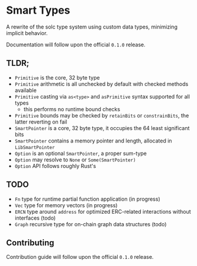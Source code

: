 # Smart Types

A rewrite of the solc type system using custom data types, minimizing implicit behavior.

Documentation will follow upon the official `0.1.0` release.

## TLDR;

- `Primitive` is the core, 32 byte type
- `Primitive` arithmetic is all unchecked by default with checked methods available
- `Primitive` casting via `as<type>` and `asPrimitive` syntax supported for all types
  - this performs no runtime bound checks
- `Primitive` bounds may be checked by `retainBits` or `constrainBits`, the latter reverting on fail
- `SmartPointer` is a core, 32 byte type, it occupies the 64 least significant bits
- `SmartPointer` contains a memory pointer and length, allocated in `LibSmartPointer`
- `Option` is an optional `SmartPointer`, a proper sum-type
- `Option` may resolve to `None` or `Some(SmartPointer)`
- `Option` API follows roughly Rust's

## TODO

- `Fn` type for runtime partial function application (in progress)
- `Vec` type for memory vectors (in progress)
- `ERCN` type around `address` for optimized ERC-related interactions without interfaces (todo)
- `Graph` recursive type for on-chain graph data structures (todo)

## Contributing

Contribution guide will follow upon the official `0.1.0` release.
